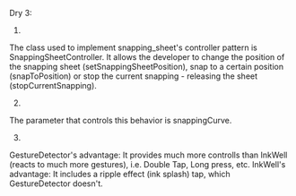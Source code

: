 Dry 3:

1)
The class used to implement snapping_sheet's controller pattern is SnappingSheetController.
It allows the developer to change the position of the snapping sheet (setSnappingSheetPosition),
snap to a certain position (snapToPosition) or stop the current snapping - releasing the sheet (stopCurrentSnapping).

2)
The parameter that controls this behavior is snappingCurve.

3)
GestureDetector's advantage:
It provides much more controlls than InkWell (reacts to much more gestures), i.e. Double Tap, Long press, etc.
InkWell's advantage:
It includes a ripple effect (ink splash) tap, which GestureDetector doesn't.